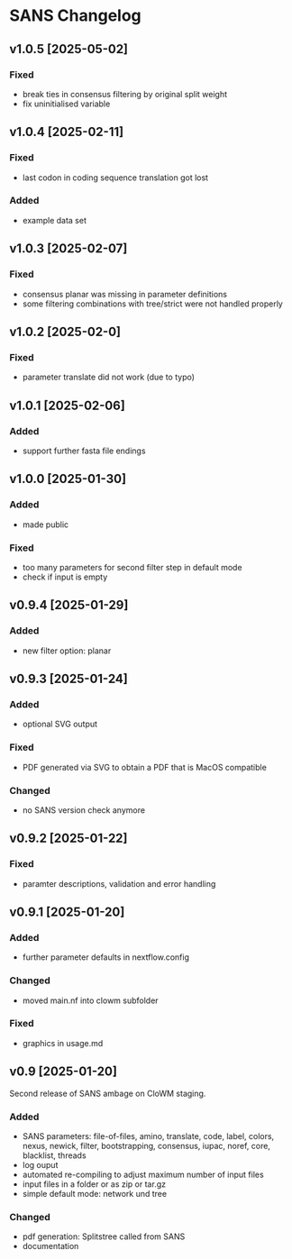 # SANS Changelog

## v1.0.5 [2025-05-02]

### Fixed

- break ties in consensus filtering by original split weight
- fix uninitialised variable


## v1.0.4 [2025-02-11]

### Fixed

- last codon in coding sequence translation got lost

### Added

- example data set


## v1.0.3 [2025-02-07]

### Fixed

- consensus planar was missing in parameter definitions
- some filtering combinations with tree/strict were not handled properly

## v1.0.2 [2025-02-0]

### Fixed

- parameter translate did not work (due to typo)

## v1.0.1 [2025-02-06]

### Added

- support further fasta file endings

## v1.0.0 [2025-01-30]

### Added

- made public

### Fixed

- too many parameters for second filter step in default mode
- check if input is empty


## v0.9.4 [2025-01-29]

### Added

- new filter option: planar

## v0.9.3 [2025-01-24]

### Added

- optional SVG output

### Fixed

- PDF generated via SVG to obtain a PDF that is MacOS compatible

### Changed

- no SANS version check anymore

## v0.9.2 [2025-01-22]

### Fixed

- paramter descriptions, validation and error handling


## v0.9.1 [2025-01-20]

### Added

- further parameter defaults in nextflow.config

### Changed

- moved main.nf into clowm subfolder

### Fixed

- graphics in usage.md



## v0.9 [2025-01-20]

Second release of SANS ambage on CloWM staging.

### Added

- SANS parameters: file-of-files, amino, translate, code, label, colors, nexus, newick, filter, bootstrapping, consensus, iupac, noref, core, blacklist, threads
- log ouput
- automated re-compiling to adjust maximum number of input files
- input files in a folder or as zip or tar.gz
- simple default mode: network und tree

### Changed

- pdf generation: Splitstree called from SANS
- documentation

